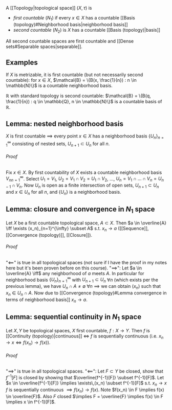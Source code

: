 A [[Topology|topological space]] $(X, \tau)$ is
- _first countable_ ($N_1$) if every $x \in X$ has a countable [[Basis (topology)#Neighborhood basis|neighborhood basis]]
- _second countable_ ($N_2$) is $X$ has a countable [[Basis (topology)|basis]]

All second countable spaces are first countable
and [[Dense sets#Separable spaces|separable]].

## Examples

If $X$ is metrizable, it is first countable
(but not necessarily second countable):
for $x \in X$, $\mathcal{B} = \{B(x, \frac{1}{n}) : n \in \mathbb{N}\}$
is a countable neighborhood basis.

$\mathbb{R}$ with standard topology is second countable:
$\mathcal{B} = \{B(q, \frac{1}{n}) : q \in \mathbb{Q}, n \in \mathbb{N}\}$
is a countable basis of $\mathbb{R}$.

## Lemma: nested neighborhood basis

$X$ is first countable $\implies$ every point $x \in X$
has a neighborhood basis $\{U_n\}_{n=1}^{\infty}$ consisting of nested sets,
$U_{n+1} \subset U_n$ for all $n$.
###### Proof
Fix $x \in X$. By first countability of $X$
exists a countable neighborhood basis ${V_n}_{n=1}^{\infty}$.
Select $U_1 = V_1$, $U_2 = V_1 \cap V_2 = U_1 \cap V_2$, $\dots$, $U_n = V_1 \cap \dots \cap V_n = U_{n-1} \cap V_n$.
Now $U_n$ is open as a finite intersection of open sets,
$U_{n+1} \subset U_n$ and $x \in U_n$ for all $n$,
and $\{U_n\}$ is a neighborhood basis.

## Lemma: closure and convergence in $N_1$ space

Let $X$ be a first countable topological space, $A \subset X$.
Then $a \in \overline{A} \iff \exists (x_n)_{n=1}^{\infty} \subset A$ s.t. $x_n \longrightarrow a$ 
([[Sequence]], [[Convergence (topology)]],  [[Closure]]).
###### Proof
"$\impliedby$" is true in all topological spaces
(not sure if I have the proof in my notes here but it's been proven before on this course).
"$\implies$": Let $a \in \overline{A} \iff$ any neighborhood of $a$ meets $A$.
In particular for neighborhood basis $\{U_n\}_{n=1}^{\infty}$ with $U_{n+1} \subset U_n$ $\forall n$
(which exists per the previous lemma),
we have $U_n \cap A \neq \emptyset$ $\forall n$
$\implies$ we can obtain $(x_n)$ such that $x_n \in U_n \cap A$.
Now due to [[Convergence (topology)#Lemma convergence in terms of neighborhood basis]]
$x_n \longrightarrow a$.

## Lemma: sequential continuity in $N_1$ space

Let $X,Y$ be topological spaces, $X$ first countable, $f : X \rightarrow Y$.
Then $f$ is [[Continuity (topology)|continuous]] $\iff$ $f$ is sequentially continuous
(i.e. $x_n \longrightarrow x \iff f(x_n) \longrightarrow f(x)$).
###### Proof
"$\implies$" is true in all topological spaces.
"$\impliedby$": Let $F \subset Y$ be closed, show that $f^{-1}[F]$ is closed
by showing that $\overline{f^{-1}[F]} \subset f^{-1}[F]$.
Let $x \in \overline{f^{-1}[F]} \implies \exists\,(x_n) \subset f^{-1}[F]$ s.t. $x_n \longrightarrow x$
$f$ is sequentially continuous $\implies f(x_n) \longrightarrow f(x)$.
Note $f(x_n) \in F \implies f(x) \in \overline{F}$.
Also $F$ closed $\implies F = \overline{F} \implies f(x) \in F \implies x \in f^{-1}[F]$.
